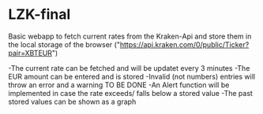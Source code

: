 # LZK-final

Basic webapp to fetch current rates from the Kraken-Api and store them in the local storage of the browser
("https://api.kraken.com/0/public/Ticker?pair=XBTEUR")

-The current rate can be fetched and will be updatet every 3 minutes
-The EUR amount can be entered and is stored
-Invalid (not numbers) entries will throw an error and a warning
TO BE DONE
-An Alert function will be implemented in case the rate exceeds/ falls below a stored value
-The past stored values can be shown as a graph
